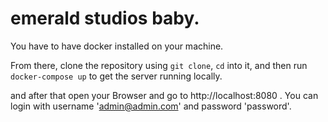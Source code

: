 # emerald studios baby.

You have to have docker installed on your machine. 

From there, clone the repository using `git clone`, `cd` into it, and then run `docker-compose up` to get the server running locally.

and after that open your Browser and go to http://localhost:8080 . You can login with username 'admin@admin.com' and password 'password'.
